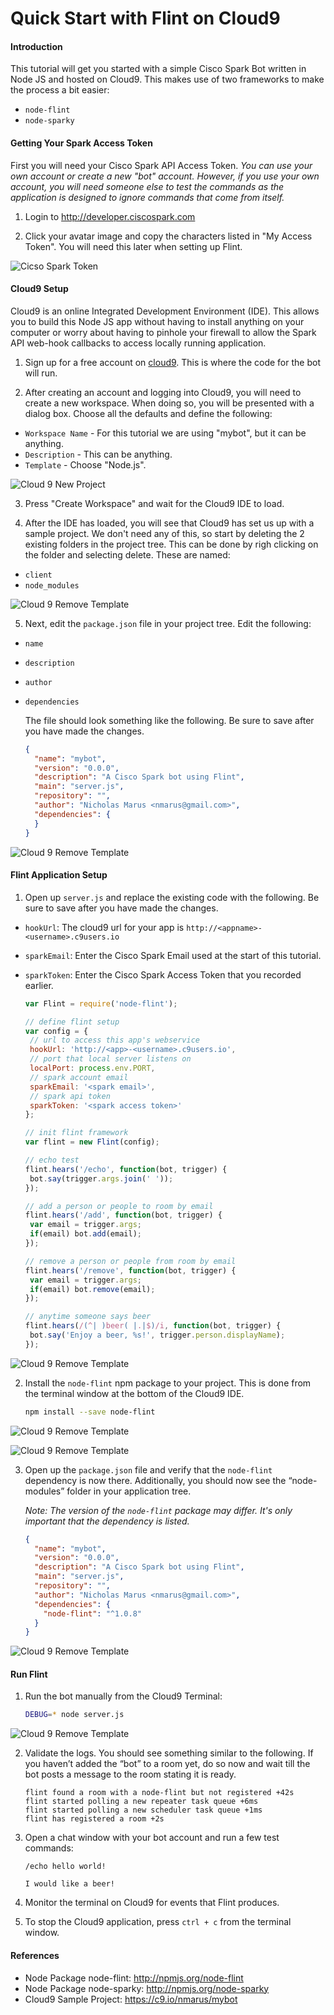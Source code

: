 # Quick Start with Flint on Cloud9

#### Introduction
This tutorial will get you started with a simple Cisco Spark Bot written in Node JS and hosted on Cloud9. This makes use of two frameworks to make the process a bit easier:

  * `node-flint`
  * `node-sparky`

#### Getting Your Spark Access Token
First you will need your Cisco Spark API Access Token. *You can use your own account or create a new "bot" account. However, if you use your own account, you will need someone else to test the commands as the application is designed to ignore commands that come from itself.*

1. Login to http://developer.ciscospark.com

2. Click your avatar image and copy the characters listed in "My Access Token". You will need this later when setting up Flint.

  ![Cicso Spark Token](https://raw.githubusercontent.com/nmarus/flint/master/quickstart/ciscospark.com.01.jpg)

#### Cloud9 Setup
Cloud9 is an online Integrated Development Environment (IDE). This allows you to build this Node JS app without having to install anything on your computer or worry about having to pinhole your firewall to allow the Spark API web-hook callbacks to access locally running application.

1. Sign up for a free account on [cloud9](http://c9.io). This is where the code for the bot will run.

2. After creating an account and logging into Cloud9, you will need to create a new workspace. When doing so, you will be presented with a dialog box. Choose all the defaults and define the following:
  
  * `Workspace Name` - For this tutorial we are using "mybot", but it can be anything.
  * `Description` - This can be anything.
  * `Template` - Choose "Node.js".

  ![Cloud 9 New Project](https://raw.githubusercontent.com/nmarus/flint/master/quickstart/c9.io.01.jpg)

3. Press "Create Workspace" and wait for the Cloud9 IDE to load.

4. After the IDE has loaded, you will see that Cloud9 has set us up with a sample project. We don't need any of this, so start by deleting the 2 existing folders in the project tree. This can be done by righ clicking on the folder and selecting delete. These are named:
  
  * `client`
  * `node_modules`

  ![Cloud 9 Remove Template](https://raw.githubusercontent.com/nmarus/flint/master/quickstart/c9.io.02.jpg)

5. Next, edit the `package.json` file in your project tree. Edit the following:
  
  * `name`
  * `description`
  * `author`
  * `dependencies`

    The file should look something like the following. Be sure to save after you have made the changes.

    ```json
    {
      "name": "mybot",
      "version": "0.0.0",
      "description": "A Cisco Spark bot using Flint",
      "main": "server.js",
      "repository": "",
      "author": "Nicholas Marus <nmarus@gmail.com>",
      "dependencies": {
      }
    }
    ```

  ![Cloud 9 Remove Template](https://raw.githubusercontent.com/nmarus/flint/master/quickstart/c9.io.03.jpg)

#### Flint Application Setup

1. Open up `server.js` and replace the existing code with the following. Be sure to save after you have made the changes.

 * `hookUrl`: The cloud9 url for your app is `http://<appname>-<username>.c9users.io`
 * `sparkEmail`: Enter the Cisco Spark Email used at the start of this tutorial.
 * `sparkToken`: Enter the Cisco Spark Access Token that you recorded earlier.

     ```js
    var Flint = require('node-flint');

    // define flint setup
    var config = {
      // url to access this app's webservice
      hookUrl: 'http://<app>-<username>.c9users.io',
      // port that local server listens on
      localPort: process.env.PORT,
      // spark account email
      sparkEmail: '<spark email>',
      // spark api token
      sparkToken: '<spark access token>'
    };

    // init flint framework
    var flint = new Flint(config);

    // echo test
    flint.hears('/echo', function(bot, trigger) {
      bot.say(trigger.args.join(' '));
    });

    // add a person or people to room by email
    flint.hears('/add', function(bot, trigger) {
      var email = trigger.args;
      if(email) bot.add(email);
    });

    // remove a person or people from room by email
    flint.hears('/remove', function(bot, trigger) {
      var email = trigger.args;
      if(email) bot.remove(email);
    });

    // anytime someone says beer
    flint.hears(/(^| )beer( |.|$)/i, function(bot, trigger) {
      bot.say('Enjoy a beer, %s!', trigger.person.displayName);
    });
    ```

  ![Cloud 9 Remove Template](https://raw.githubusercontent.com/nmarus/flint/master/quickstart/c9.io.04.jpg)

2. Install the `node-flint` npm package to your project. This is done from the terminal window at the bottom of the Cloud9 IDE.

    ```bash
    npm install --save node-flint
    ```

  ![Cloud 9 Remove Template](https://raw.githubusercontent.com/nmarus/flint/master/quickstart/c9.io.05.jpg)

  ![Cloud 9 Remove Template](https://raw.githubusercontent.com/nmarus/flint/master/quickstart/c9.io.06.jpg)

3. Open up the `package.json` file and verify that the `node-flint` dependency is now there. Additionally, you should now see the “node-modules” folder in your application tree.

    *Note: The version of the `node-flint` package may differ. It's only important that the dependency is listed.*

    ```json
    {
      "name": "mybot",
      "version": "0.0.0",
      "description": "A Cisco Spark bot using Flint",
      "main": "server.js",
      "repository": "",
      "author": "Nicholas Marus <nmarus@gmail.com>",
      "dependencies": {
        "node-flint": "^1.0.8"
      }
    }
    ```

  ![Cloud 9 Remove Template](https://raw.githubusercontent.com/nmarus/flint/master/quickstart/c9.io.07.jpg)

#### Run Flint

1. Run the bot manually from the Cloud9 Terminal:

    ```bash
    DEBUG=* node server.js
    ```

  ![Cloud 9 Remove Template](https://raw.githubusercontent.com/nmarus/flint/master/quickstart/c9.io.08.jpg)

2. Validate the logs. You should see something similar to the following. If you haven’t added the “bot” to a room yet, do so now and wait till the bot posts a message to the room stating it is ready.

    ```
    flint found a room with a node-flint but not registered +42s
    flint started polling a new repeater task queue +6ms
    flint started polling a new scheduler task queue +1ms
    flint has registered a room +2s
    ```

3. Open a chat window with your bot account and run a few test commands:

    ```
    /echo hello world!
    ```

    ```
    I would like a beer!
    ```

4. Monitor the terminal on Cloud9 for events that Flint produces.

5. To stop the Cloud9 application, press `ctrl + c` from the terminal window.

#### References

- Node Package node-flint: http://npmjs.org/node-flint
- Node Package node-sparky: http://npmjs.org/node-sparky
- Cloud9 Sample Project: https://c9.io/nmarus/mybot
